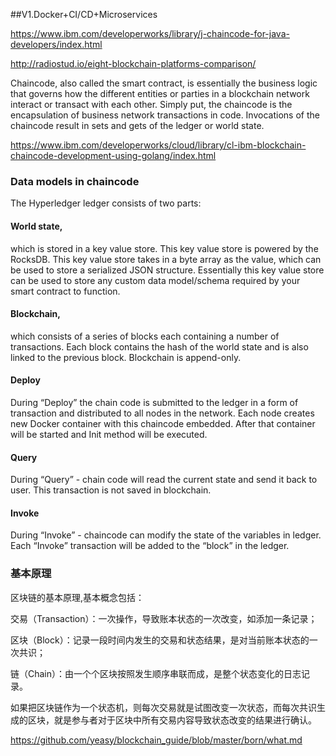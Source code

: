 
##V1.Docker+CI/CD+Microservices

https://www.ibm.com/developerworks/library/j-chaincode-for-java-developers/index.html

http://radiostud.io/eight-blockchain-platforms-comparison/

Chaincode, also called the smart contract, is essentially the business logic that governs how the different entities or parties in a blockchain network interact or transact with each other. Simply put, the chaincode is the encapsulation of business network transactions in code. Invocations of the chaincode result in sets and gets of the ledger or world state.

https://www.ibm.com/developerworks/cloud/library/cl-ibm-blockchain-chaincode-development-using-golang/index.html

### Data models in chaincode

The Hyperledger ledger consists of two parts:

#### World state, 

which is stored in a key value store. This key value store is powered by the RocksDB. This key value store takes in a byte array as the value, which can be used to store a serialized JSON structure. Essentially this key value store can be used to store any custom data model/schema required by your smart contract to function.

#### Blockchain, 

which consists of a series of blocks each containing a number of transactions. Each block contains the hash of the world state and is also linked to the previous block. Blockchain is append-only.

#### Deploy

During “Deploy” the chain code is submitted to the ledger in a form of transaction and distributed to all nodes in the network. Each node creates new Docker container with this chaincode embedded. After that container will be started and Init method will be executed.

#### Query

During “Query” - chain code will read the current state and send it back to user. This transaction is not saved in blockchain.

#### Invoke

During “Invoke” - chaincode can modify the state of the variables in ledger. Each “Invoke” transaction will be added to the “block” in the ledger.


### 基本原理

区块链的基本原理,基本概念包括：

交易（Transaction）：一次操作，导致账本状态的一次改变，如添加一条记录；

区块（Block）：记录一段时间内发生的交易和状态结果，是对当前账本状态的一次共识；

链（Chain）：由一个个区块按照发生顺序串联而成，是整个状态变化的日志记录。

如果把区块链作为一个状态机，则每次交易就是试图改变一次状态，而每次共识生成的区块，就是参与者对于区块中所有交易内容导致状态改变的结果进行确认。

https://github.com/yeasy/blockchain_guide/blob/master/born/what.md
